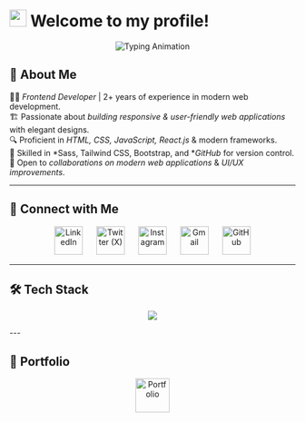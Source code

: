 # <img src="https://media.giphy.com/media/hvRJCLFzcasrR4ia7z/giphy.gif" width="30px"> Welcome to my profile!  

<p align="center">
  <img src="https://readme-typing-svg.herokuapp.com?font=Fira+Code&weight=600&size=25&pause=1000&color=00FF00&center=true&vCenter=true&width=435&lines=Hello+I'm+Abdelkader;Front-End+Developer" alt="Typing Animation" />
</p>

## 🚀 About Me  
👨‍💻 *Frontend Developer* | 2+ years of experience in modern web development.  
🏗 Passionate about *building responsive & user-friendly web applications* with elegant designs.  
🔍 Proficient in *HTML, CSS, JavaScript, React.js* & modern frameworks.  
🎨 Skilled in *Sass, Tailwind CSS, Bootstrap, and **GitHub* for version control.  
🤝 Open to *collaborations on modern web applications* & *UI/UX improvements*.  

---
## 🔗 Connect with Me  
<p align="center">
  <a href="https://www.linkedin.com/in/abdelkader-mohamed-a00536249" target="_blank" style="text-decoration: none; margin: 10px;">
    <img src="https://skillicons.dev/icons?i=linkedin" width="50" alt="LinkedIn">
  </a>
  <a href="https://x.com/F35_?fbclid=IwY2xjawITcXVleHRuA2FlbQIxMAABHfxdvnWtDT0mLV9NnI9iWbqgIxlY2GuazsLWDkh3lAC_cLlh_eVJmOT5Hw_aem_Z4K7ZrwFxb8vVHFK15Ad8g" target="_blank" style="text-decoration: none; margin: 10px;">
    <img src="https://skillicons.dev/icons?i=twitter" width="50" alt="Twitter (X)">
  </a>
  <a href="https://www.instagram.com/_r9.il/" target="_blank" style="text-decoration: none; margin: 10px;">
    <img src="https://skillicons.dev/icons?i=instagram" width="50" alt="Instagram">
  </a>
  <a href="mailto:bdelkadermoamed@gmail.com" style="text-decoration: none; margin: 10px;">
    <img src="https://skillicons.dev/icons?i=gmail" width="50" alt="Gmail">
  </a>
  <a href="https://github.com/Abdel9ader" target="_blank" style="text-decoration: none; margin: 10px;">
    <img src="https://skillicons.dev/icons?i=github" width="50" alt="GitHub">
  </a>
</p>


---

## 🛠 Tech Stack  
<p align="center">
  <img src="https://skillicons.dev/icons?i=html,css,js,react,nextjs,tailwind,sass,bootstrap,git,github,vscode" />
</p>
---

## 🚀 Portfolio  
<p align="center">
  <a href="YOUR_PORTFOLIO_LINK_HERE" target="_blank" style="text-decoration: none; margin: 10px;">
    <img src="https://skillicons.dev/icons?i=webflow" width="60" alt="Portfolio">
  </a>
 
</p>
